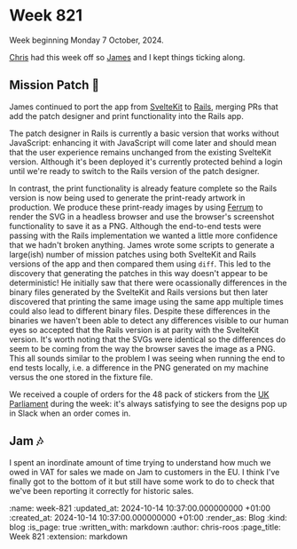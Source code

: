 Week 821
========

Week beginning Monday 7 October, 2024.

[Chris][chris-lowis] had this week off so [James][james-mead] and I kept things ticking along.

## Mission Patch &#128640;

James continued to port the app from [SvelteKit][svelte-kit] to [Rails][ruby-on-rails], merging PRs that add the patch designer and print functionality into the Rails app.

The patch designer in Rails is currently a basic version that works without JavaScript: enhancing it with JavaScript will come later and should mean that the user experience remains unchanged from the existing SvelteKit version. Although it's been deployed it's currently protected behind a login until we're ready to switch to the Rails version of the patch designer.

In contrast, the print functionality is already feature complete so the Rails version is now being used to generate the print-ready artwork in production. We produce these print-ready images by using [Ferrum][ferrum] to render the SVG in a headless browser and use the browser's screenshot functionality to save it as a PNG. Although the end-to-end tests were passing with the Rails implementation we wanted a little more confidence that we hadn't broken anything. James wrote some scripts to generate a large(ish) number of mission patches using both SvelteKit and Rails versions of the app and then compared them using `diff`. This led to the discovery that generating the patches in this way doesn't appear to be deterministic! He initially saw that there were ocassionally differences in the binary files generated by the SvelteKit and Rails versions but then later discovered that printing the same image using the same app multiple times could also lead to different binary files. Despite these differences in the binaries we haven't been able to detect any differences visible to our human eyes so accepted that the Rails version is at parity with the SvelteKit version. It's worth noting that the SVGs were identical so the differences do seem to be coming from the way the browser saves the image as a PNG. This all sounds similar to the problem I was seeing when running the end to end tests locally, i.e. a difference in the PNG generated on my machine versus the one stored in the fixture file.

We received a couple of orders for the 48 pack of stickers from the [UK Parliament][uk-parliament] during the week: it's always satisfying to see the designs pop up in Slack when an order comes in.

## Jam &#127926;

I spent an inordinate amount of time trying to understand how much we owed in VAT for sales we made on Jam to customers in the EU. I think I've finally got to the bottom of it but still have some work to do to check that we've been reporting it correctly for historic sales.

[chris-lowis]: /chris-lowis
[ferrum]: https://ferrum.rubycdp.com/
[james-mead]: /james-mead
[ruby-on-rails]: https://rubyonrails.org/
[svelte-kit]: https://kit.svelte.dev/
[uk-parliament]: https://www.parliament.uk/

:name: week-821
:updated_at: 2024-10-14 10:37:00.000000000 +01:00
:created_at: 2024-10-14 10:37:00.000000000 +01:00
:render_as: Blog
:kind: blog
:is_page: true
:written_with: markdown
:author: chris-roos
:page_title: Week 821
:extension: markdown
